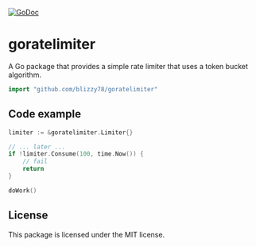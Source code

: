 [![GoDoc](https://pkg.go.dev/badge/github.com/blizzy78/goratelimiter)](https://pkg.go.dev/github.com/blizzy78/goratelimiter)


goratelimiter
=============

A Go package that provides a simple rate limiter that uses a token bucket algorithm.

```go
import "github.com/blizzy78/goratelimiter"
```


Code example
------------

```go
limiter := &goratelimiter.Limiter{}

// ... later ...
if !limiter.Consume(100, time.Now()) {
	// fail
	return
}

doWork()
```


License
-------

This package is licensed under the MIT license.
